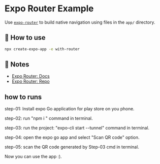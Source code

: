 # Expo Router Example

Use [`expo-router`](https://expo.github.io/router) to build native navigation using files in the `app/` directory.

## 🚀 How to use

```sh
npx create-expo-app -e with-router
```

## 📝 Notes

- [Expo Router: Docs](https://expo.github.io/router)
- [Expo Router: Repo](https://github.com/expo/router)


## how to runs
step-01: Install expo Go application for play store on you phone.

step-02: run "npm i " command in terminal.


step-03: run the project: "expo-cli start --tunnel" command in terminal.



step-04: open the expo go app and select "Scan QR code" option.


step-05: scan the QR code generated by Step-03 cmd in terminal.


Now you can use the app :).
